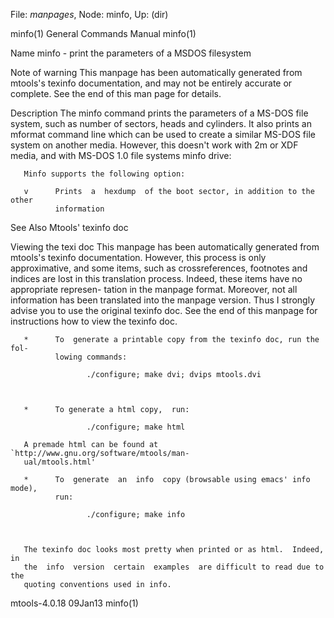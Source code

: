 File: *manpages*,  Node: minfo,  Up: (dir)

minfo(1)                    General Commands Manual                   minfo(1)



Name
       minfo - print the parameters of a MSDOS filesystem



Note of warning
       This  manpage  has  been  automatically generated from mtools's texinfo
       documentation, and may not be entirely accurate or complete.   See  the
       end of this man page for details.

Description
       The  minfo  command prints the parameters of a MS-DOS file system, such
       as number of sectors, heads and cylinders.  It also prints  an  mformat
       command  line  which can be used to create a similar MS-DOS file system
       on another media.  However, this doesn't work with 2m or XDF media, and
       with MS-DOS 1.0 file systems
       minfo drive:


       Minfo supports the following option:

       v      Prints  a  hexdump  of the boot sector, in addition to the other
              information

See Also
       Mtools' texinfo doc

Viewing the texi doc
       This manpage has been automatically  generated  from  mtools's  texinfo
       documentation.  However,  this  process is only approximative, and some
       items, such as crossreferences, footnotes and indices are lost in  this
       translation process.  Indeed, these items have no appropriate represen-
       tation in the manpage format.  Moreover, not all information  has  been
       translated into the manpage version.  Thus I strongly advise you to use
       the original texinfo doc.  See the end of this manpage for instructions
       how to view the texinfo doc.

       *      To  generate a printable copy from the texinfo doc, run the fol-
              lowing commands:

                     ./configure; make dvi; dvips mtools.dvi



       *      To generate a html copy,  run:

                     ./configure; make html

       A premade html can be found at `http://www.gnu.org/software/mtools/man-
       ual/mtools.html'

       *      To  generate  an  info  copy (browsable using emacs' info mode),
              run:

                     ./configure; make info



       The texinfo doc looks most pretty when printed or as html.  Indeed,  in
       the  info  version  certain  examples  are difficult to read due to the
       quoting conventions used in info.

mtools-4.0.18                       09Jan13                           minfo(1)
